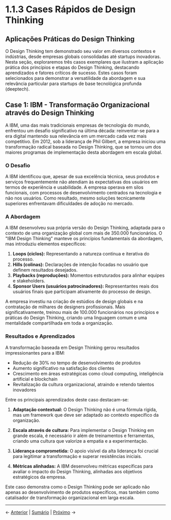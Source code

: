 # 1.1.3 Cases Rápidos de Design Thinking

## Aplicações Práticas do Design Thinking

O Design Thinking tem demonstrado seu valor em diversos contextos e indústrias, desde empresas globais consolidadas até startups inovadoras. Nesta seção, exploraremos três casos exemplares que ilustram a aplicação prática dos princípios e etapas do Design Thinking, destacando aprendizados e fatores críticos de sucesso. Estes casos foram selecionados para demonstrar a versatilidade da abordagem e sua relevância particular para startups de base tecnológica profunda (deeptech).

## Case 1: IBM - Transformação Organizacional através do Design Thinking

A IBM, uma das mais tradicionais empresas de tecnologia do mundo, enfrentou um desafio significativo na última década: reinventar-se para a era digital mantendo sua relevância em um mercado cada vez mais competitivo. Em 2012, sob a liderança de Phil Gilbert, a empresa iniciou uma transformação radical baseada no Design Thinking, que se tornou um dos maiores programas de implementação desta abordagem em escala global.

### O Desafio

A IBM identificou que, apesar de sua excelência técnica, seus produtos e serviços frequentemente não atendiam às expectativas dos usuários em termos de experiência e usabilidade. A empresa operava em silos funcionais, com processos de desenvolvimento centrados na tecnologia e não nos usuários. Como resultado, mesmo soluções tecnicamente superiores enfrentavam dificuldades de adoção no mercado.

### A Abordagem

A IBM desenvolveu sua própria versão do Design Thinking, adaptada para o contexto de uma organização global com mais de 350.000 funcionários. O "IBM Design Thinking" manteve os princípios fundamentais da abordagem, mas introduziu elementos específicos:

1. **Loops (ciclos):** Representando a natureza contínua e iterativa do processo.
2. **Hills (colinas):** Declarações de intenção focadas no usuário que definem resultados desejados.
3. **Playbacks (reproduções):** Momentos estruturados para alinhar equipes e stakeholders.
4. **Sponsor Users (usuários patrocinadores):** Representantes reais dos usuários finais que participam ativamente do processo de design.

A empresa investiu na criação de estúdios de design globais e na contratação de milhares de designers profissionais. Mais significativamente, treinou mais de 100.000 funcionários nos princípios e práticas do Design Thinking, criando uma linguagem comum e uma mentalidade compartilhada em toda a organização.

### Resultados e Aprendizados

A transformação baseada em Design Thinking gerou resultados impressionantes para a IBM:

- Redução de 30% no tempo de desenvolvimento de produtos
- Aumento significativo na satisfação dos clientes
- Crescimento em áreas estratégicas como cloud computing, inteligência artificial e blockchain
- Revitalização da cultura organizacional, atraindo e retendo talentos inovadores

Entre os principais aprendizados deste caso destacam-se:

1. **Adaptação contextual:** O Design Thinking não é uma fórmula rígida, mas um framework que deve ser adaptado ao contexto específico da organização.

2. **Escala através de cultura:** Para implementar o Design Thinking em grande escala, é necessário ir além de treinamentos e ferramentas, criando uma cultura que valorize a empatia e a experimentação.

3. **Liderança comprometida:** O apoio visível da alta liderança foi crucial para legitimar a transformação e superar resistências iniciais.

4. **Métricas alinhadas:** A IBM desenvolveu métricas específicas para avaliar o impacto do Design Thinking, alinhadas aos objetivos estratégicos da empresa.

Este caso demonstra como o Design Thinking pode ser aplicado não apenas ao desenvolvimento de produtos específicos, mas também como catalisador de transformação organizacional em larga escala.

---

← [Anterior](./1.1.3_cases_rapidos_identificao_de_problemas.md) | [Sumário](../../sumario.md) | [Próximo](./1.1.3_cases_rapidos_parte2.md) →